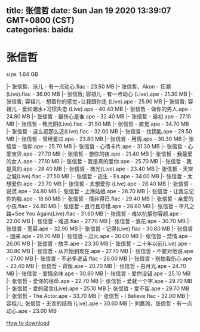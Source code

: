 
title: 张信哲
date: Sun Jan 19 2020 13:39:07 GMT+0800 (CST)    
categories: baidu
---

# 张信哲
size: 1.64 GB
 
 
|- 张信哲、泳儿 - 有一点动心.flac - 23.50 MB
|- 张信哲、Akon - 狂潮(Live).flac - 36.90 MB
|- 张信哲; 容祖儿 - 有一点动心 (Live).ape - 21.30 MB
|- 张信哲; 容祖儿 - 想着你的感觉+让我跟你走 (Live).ape - 25.90 MB
|- 张信哲; 容祖儿 - 爱如潮水+习惯失恋 (Live).ape - 40.40 MB
|- 张信哲 - 做你的男人.ape - 24.80 MB
|- 张信哲 - 最伤心是谁.ape - 32.40 MB
|- 张信哲 - 最初.ape - 27.10 MB
|- 张信哲 - 致光阴(Live).flac - 31.50 MB
|- 张信哲 - 直觉.ape - 34.70 MB
|- 张信哲 - 这么远那么近(Live).flac - 32.00 MB
|- 张信哲 - 找钥匙.ape - 29.50 MB
|- 张信哲 - 曾经爱过.ape - 23.80 MB
|- 张信哲 - 用情.ape - 30.30 MB
|- 张信哲 - 信仰.ape - 25.70 MB
|- 张信哲 - 心情卡片.ape - 31.30 MB
|- 张信哲 - 心爱宝贝.ape - 27.70 MB
|- 张信哲 - 想你的夜.ape - 21.40 MB
|- 张信哲 - 我最爱的女人.ape - 27.10 MB
|- 张信哲 - 我是真的爱你.ape - 25.70 MB
|- 张信哲 - 我是真的.ape - 28.40 MB
|- 张信哲 - 微光(Live).ape - 23.40 MB
|- 张信哲 - 天空之城(Live).flac - 27.50 MB
|- 张信哲 - 逃生 - Es.ape - 34.00 MB
|- 张信哲 - 太想爱你.ape - 23.70 MB
|- 张信哲 - 太想爱你 (Live).ape - 28.40 MB
|- 张信哲 - 说谎.ape - 24.80 MB
|- 张信哲 - 上海姑娘.ape - 28.70 MB
|- 张信哲 - 让我忘记你的脸.ape - 18.60 MB
|- 张信哲 - 情非得已.flac - 29.40 MB
|- 张信哲 - 亲爱的小孩.flac - 24.80 MB
|- 张信哲 - 且行且珍惜.ape - 28.60 MB
|- 张信哲 - 平凡之路+See You Again(Live).flac - 31.60 MB
|- 张信哲 - 难以抗拒你容颜.ape - 22.00 MB
|- 张信哲 - 难道.flac - 27.70 MB
|- 张信哲 - 浪花.ape - 30.70 MB
|- 张信哲 - 宽容.ape - 32.90 MB
|- 张信哲 - 记得(Live).flac - 30.80 MB
|- 张信哲 - 回来.ape - 29.70 MB
|- 张信哲 - 过火.ape - 30.00 MB
|- 张信哲 - 焚情.ape - 26.00 MB
|- 张信哲 - 放手.ape - 23.30 MB
|- 张信哲 - 二十年以前(Live).ape - 30.80 MB
|- 张信哲 - 从开始到现在.ape - 27.70 MB
|- 张信哲 - 不要对他说.ape - 27.00 MB
|- 张信哲 - 不必多说话.flac - 26.00 MB
|- 张信哲 - 别怕我伤心.ape - 23.40 MB
|- 张信哲 - 背叛.ape - 20.70 MB
|- 张信哲 - 白月光.ape - 24.70 MB
|- 张信哲 - 爱情余味.ape - 30.80 MB
|- 张信哲 - 爱你没错.ape - 25.10 MB
|- 张信哲 - 爱你的宿命.ape - 22.70 MB
|- 张信哲 - 爱就一个字.ape - 29.70 MB
|- 张信哲 - 爱的箴言(Live).ape - 25.10 MB
|- 张信哲 - 爱不留.ape - 29.70 MB
|- 张信哲 - The Actor.ape - 33.70 MB
|- 张信哲 - I Believe.flac - 32.00 MB
|- 容祖儿; 张信哲 - 无言的结局 (Live).ape - 30.60 MB
|- 刘嘉玲、张信哲 - 有一点动心.ape - 23.00 MB

[How to download](https://bpcam.bemobtrk.com/go/2ceec3aa-1ca2-46d6-b9ff-aaa5c184517c?jno=4786)
